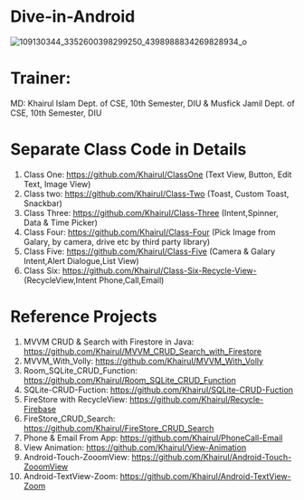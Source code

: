# Dive-in-Android
![109130344_3352600398299250_4398988834269828934_o](https://user-images.githubusercontent.com/48696824/96034429-5ab13680-0e83-11eb-89bb-24be26d51553.jpg)


# Trainer:
MD: Khairul Islam
Dept. of CSE, 10th Semester, DIU
 &
Musfick Jamil
Dept. of CSE, 10th Semester, DIU 

# Separate Class Code in Details
01. Class One: https://github.com/KhairuI/ClassOne (Text View, Button, Edit Text, Image View)
02. Class two: https://github.com/KhairuI/Class-Two (Toast, Custom Toast, Snackbar)
03. Class Three: https://github.com/KhairuI/Class-Three (Intent,Spinner, Data & Time Picker)
04. Class Four: https://github.com/KhairuI/Class-Four (Pick Image from Galary, by camera, drive etc by third party library)
05. Class Five: https://github.com/KhairuI/Class-Five (Camera & Galary Intent,Alert Dialogue,List View)
06. Class Six: https://github.com/KhairuI/Class-Six-Recycle-View- (RecycleView,Intent Phone,Call,Email)

# Reference Projects
01. MVVM CRUD & Search with Firestore in Java: https://github.com/KhairuI/MVVM_CRUD_Search_with_Firestore
02. MVVM_With_Volly: https://github.com/KhairuI/MVVM_With_Volly
03. Room_SQLite_CRUD_Function: https://github.com/KhairuI/Room_SQLite_CRUD_Function
04. SQLite-CRUD-Fuction: https://github.com/KhairuI/SQLite-CRUD-Fuction
05. FireStore with RecycleView: https://github.com/KhairuI/Recycle-Firebase
06. FireStore_CRUD_Search: https://github.com/KhairuI/FireStore_CRUD_Search
07. Phone & Email From App: https://github.com/KhairuI/PhoneCall-Email
08. View Animation: https://github.com/KhairuI/View-Animation
09. Android-Touch-ZooomView: https://github.com/KhairuI/Android-Touch-ZooomView
10. Android-TextView-Zoom: https://github.com/KhairuI/Android-TextView-Zoom
